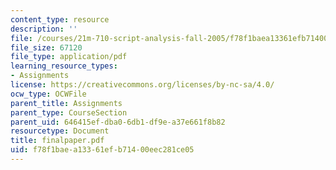 ```yaml
---
content_type: resource
description: ''
file: /courses/21m-710-script-analysis-fall-2005/f78f1baea13361efb71400eec281ce05_finalpaper.pdf
file_size: 67120
file_type: application/pdf
learning_resource_types:
- Assignments
license: https://creativecommons.org/licenses/by-nc-sa/4.0/
ocw_type: OCWFile
parent_title: Assignments
parent_type: CourseSection
parent_uid: 646415ef-dba0-6db1-df9e-a37e661f8b82
resourcetype: Document
title: finalpaper.pdf
uid: f78f1bae-a133-61ef-b714-00eec281ce05
---
```

